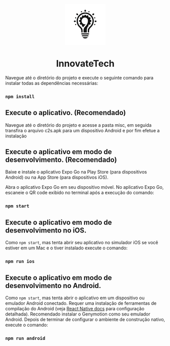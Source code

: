 <p align="center">
    <img alt="expo examples" height="128" src="./assets/splash.png">
    <h1 align="center">InnovateTech</h1>
</p>

Navegue até o diretório do projeto e execute o seguinte comando para instalar todas as dependências necessárias:
### `npm install`

##  Execute o aplicativo. (Recomendado)
Navegue até o diretório do projeto e acesse a pasta misc, em seguida transfira o arquivo c2s.apk para um dispositivo Android e por fim efetue a instalação

## Execute o aplicativo em modo de desenvolvimento. (Recomendado)

Baixe e instale o aplicativo Expo Go na Play Store (para dispositivos Android) ou na App Store (para dispositivos iOS).

Abra o aplicativo Expo Go em seu dispositivo móvel.
No aplicativo Expo Go, escaneie o QR code exibido no terminal após a execução do comando:

### `npm start`

## Execute o aplicativo em modo de desenvolvimento no iOS.

Como `npm start`, mas tenta abrir seu aplicativo no simulador iOS se você estiver em um Mac e o tiver instalado execute o comando:
### `npm run ios`

## Execute o aplicativo em modo de desenvolvimento no Android.

Como `npm start`, mas tenta abrir o aplicativo em um dispositivo ou emulador Android conectado. Requer uma instalação de ferramentas de compilação do Android (veja [React Native docs](https://facebook.github.io/react-native/docs/getting-started.html) para configuração detalhada). Recomendado instalar o Genymotion como seu emulador Android. Depois de terminar de configurar o ambiente de construção nativo, execute o comando:

### `npm run android`
